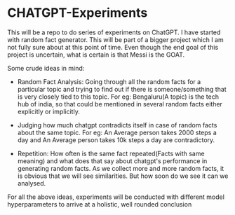 # CHATGPT-Experiments
This will be a repo to do series of experiments on ChatGPT. I have started with random fact generator. This will be part of a bigger project which I am not fully sure about at this point of time. Even though the end goal of this project is uncertain, what is certain is that Messi is the GOAT.



Some crude ideas in mind:
- Random Fact Analysis: Going through all the random facts for a particular topic and trying to find out if there is someone/something that is very closely tied to this topic. For eg: Bengaluru(A topic) is the tech hub of india, so that could be mentioned in several random facts either explicitly or implicitly.

- Judging how much chatgpt contradicts itself in case of random facts about the same topic. For eg: An Average person takes 2000 steps a day and An Average person takes 10k steps a day are contradictory.

- Repetition: How often is the same fact repeated(Facts with same meaning) and what does that say about chatgpt's performance in generating random facts. As we collect more and more random facts, it is obvious that we will see similarities. But how soon do we see it can we analysed.



For all the above ideas, experiments will be conducted with different model hyperparameters to arrive at a holistic, well rounded conclusion
